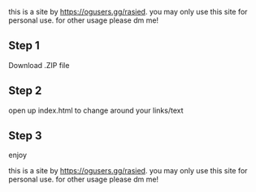 this is a site by https://ogusers.gg/rasied. you may only use this site for personal use. for other usage please dm me!

## Step 1 ##
Download .ZIP file

## Step 2 ## 
open up index.html to change around your links/text

## Step 3 ## 
enjoy



this is a site by https://ogusers.gg/rasied. you may only use this site for personal use. for other usage please dm me!
